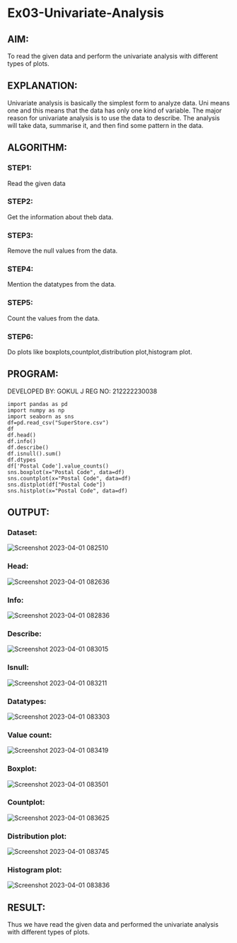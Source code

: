 # Ex03-Univariate-Analysis

## AIM:
To read the given data and perform the univariate analysis with different types of plots.

## EXPLANATION:
Univariate analysis is basically the simplest form to analyze data. Uni means one and this means that the data has only one kind of variable. The major reason for univariate analysis is to use the data to describe. The analysis will take data, summarise it, and then find some pattern in the data.

## ALGORITHM:

### STEP1:
Read the given data
### STEP2:
Get the information about theb data.
### STEP3:
Remove the null values from the data.
### STEP4:
Mention the datatypes from the data.
### STEP5:
Count the values from the data.
### STEP6:
Do plots like boxplots,countplot,distribution plot,histogram plot.

## PROGRAM:
DEVELOPED BY: GOKUL J
REG NO: 212222230038
```
import pandas as pd
import numpy as np
import seaborn as sns
df=pd.read_csv("SuperStore.csv")
df
df.head()
df.info()
df.describe()
df.isnull().sum()
df.dtypes
df['Postal Code'].value_counts()
sns.boxplot(x="Postal Code", data=df)
sns.countplot(x="Postal Code", data=df)
sns.distplot(df["Postal Code"])
sns.histplot(x="Postal Code", data=df)
```
## OUTPUT:
### Dataset:
![Screenshot 2023-04-01 082510](https://user-images.githubusercontent.com/120232371/229262491-b1fc5dbf-280b-42d8-a5b3-61c86c7a5f4f.png)
### Head:
![Screenshot 2023-04-01 082636](https://user-images.githubusercontent.com/120232371/229262559-6dfc6af4-94ef-4afa-aad7-0d226405ab52.png)
### Info:
![Screenshot 2023-04-01 082836](https://user-images.githubusercontent.com/120232371/229262596-78c99f86-ee67-4bb3-b301-d7f399429a84.png)
### Describe:
![Screenshot 2023-04-01 083015](https://user-images.githubusercontent.com/120232371/229262678-c1c82255-c25d-477e-a834-e11ff9f851b8.png)
### Isnull:
![Screenshot 2023-04-01 083211](https://user-images.githubusercontent.com/120232371/229262745-6e4a2b8a-496e-4432-9188-9fce18299bbc.png)
### Datatypes:
![Screenshot 2023-04-01 083303](https://user-images.githubusercontent.com/120232371/229262769-b82b7071-3f11-4f1d-a485-56d66660248c.png)
### Value count:
![Screenshot 2023-04-01 083419](https://user-images.githubusercontent.com/120232371/229262805-80b9f131-cbff-4489-982c-8ed967e3074c.png)
### Boxplot:
![Screenshot 2023-04-01 083501](https://user-images.githubusercontent.com/120232371/229262828-c7e1af25-cf8c-4643-8f58-59aba3e4fb52.png)
### Countplot:
![Screenshot 2023-04-01 083625](https://user-images.githubusercontent.com/120232371/229262846-29b9bd36-4986-44e7-b2a8-be2a61a1f6e7.png)
### Distribution plot:
![Screenshot 2023-04-01 083745](https://user-images.githubusercontent.com/120232371/229262890-76363b62-936a-463d-bbc4-fd403ddef603.png)
### Histogram plot:
![Screenshot 2023-04-01 083836](https://user-images.githubusercontent.com/120232371/229262915-f4f6a575-a258-4bfc-88af-6c2388734e0e.png)

## RESULT:
Thus we have read the given data and performed the univariate analysis with different types of plots.








